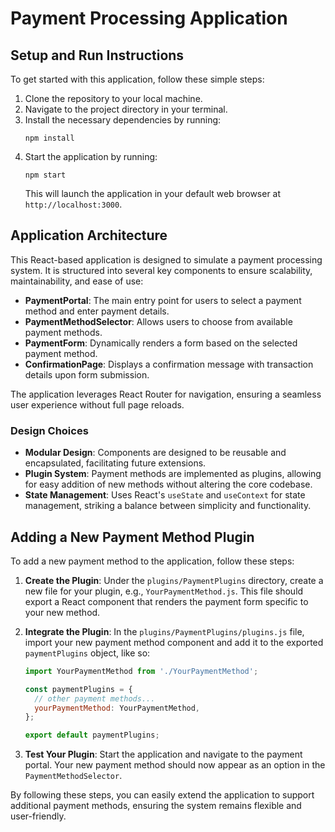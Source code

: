 
# Payment Processing Application

## Setup and Run Instructions

To get started with this application, follow these simple steps:

1. Clone the repository to your local machine.
2. Navigate to the project directory in your terminal.
3. Install the necessary dependencies by running:
   ```
   npm install
   ```
4. Start the application by running:
   ```
   npm start
   ```
   This will launch the application in your default web browser at `http://localhost:3000`.

## Application Architecture

This React-based application is designed to simulate a payment processing system. It is structured into several key components to ensure scalability, maintainability, and ease of use:

- **PaymentPortal**: The main entry point for users to select a payment method and enter payment details.
- **PaymentMethodSelector**: Allows users to choose from available payment methods.
- **PaymentForm**: Dynamically renders a form based on the selected payment method.
- **ConfirmationPage**: Displays a confirmation message with transaction details upon form submission.

The application leverages React Router for navigation, ensuring a seamless user experience without full page reloads.

### Design Choices

- **Modular Design**: Components are designed to be reusable and encapsulated, facilitating future extensions.
- **Plugin System**: Payment methods are implemented as plugins, allowing for easy addition of new methods without altering the core codebase.
- **State Management**: Uses React's `useState` and `useContext` for state management, striking a balance between simplicity and functionality.

## Adding a New Payment Method Plugin

To add a new payment method to the application, follow these steps:

1. **Create the Plugin**: Under the `plugins/PaymentPlugins` directory, create a new file for your plugin, e.g., `YourPaymentMethod.js`. This file should export a React component that renders the payment form specific to your new method.

2. **Integrate the Plugin**: In the `plugins/PaymentPlugins/plugins.js` file, import your new payment method component and add it to the exported `paymentPlugins` object, like so:

   ```javascript
   import YourPaymentMethod from './YourPaymentMethod';

   const paymentPlugins = {
     // other payment methods...
     yourPaymentMethod: YourPaymentMethod,
   };

   export default paymentPlugins;
   ```

3. **Test Your Plugin**: Start the application and navigate to the payment portal. Your new payment method should now appear as an option in the `PaymentMethodSelector`.

By following these steps, you can easily extend the application to support additional payment methods, ensuring the system remains flexible and user-friendly.
